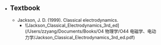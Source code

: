 - ## Textbook
	- Jackson, J. D. (1999). Classical electrodynamics.
		- ![Jackson_Classical_Electrodynamics_3rd_ed](/Users/zzyang/Documents/Books/O4 物理学/O44 电磁学、电动力学/Jackson_Classical_Electrodynamics_3rd_ed.pdf)